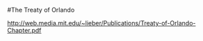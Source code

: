 #The Treaty of Orlando

http://web.media.mit.edu/~lieber/Publications/Treaty-of-Orlando-Chapter.pdf
